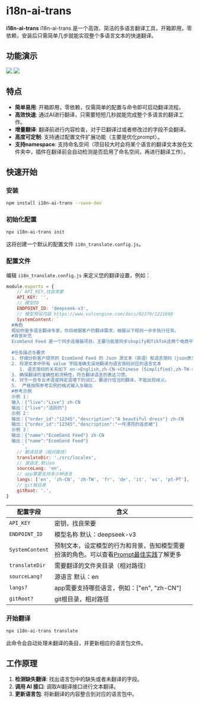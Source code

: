 # i18n-ai-trans

**i18n-ai-trans** i18n-ai-trans 是一个高效、简洁的多语言翻译工具，开箱即用，零依赖，安装后只需简单几步就能实现整个多语言文本的快速翻译。

## 功能演示
![](https://media.giphy.com/media/7HhZwOLJAZ14kn7wlT/giphy.gif)
![](https://media.giphy.com/media/nYUvsRocA0INuxyblZ/giphy.gif)

## 特点

- **简单易用**: 开箱即用，零依赖，仅需简单的配置与命令即可启动翻译流程。
- **高效快速**: 通过AI进行翻译，只需要短短几秒就能完成整个多语言的翻译工作。
- **增量翻译**: 翻译前进行内容检查，对于已翻译过或者修改过的字段不会翻译。
- **高度可定制**: 支持通过配置文件扩展功能（主要是优化prompt）。
- **支持namespace**: 支持命名空间（项目较大时会将某个语言的翻译文本放在文件夹中，插件在翻译前会自动检测是否启用了命名空间，再进行翻译工作）。



## 快速开始

### 安装

```sh
npm install i18n-ai-trans --save-dev
```

### 初始化配置

```sh
npx i18n-ai-trans init
```

这将创建一个默认的配置文件 `i18n_translate.config.js`。


### 配置文件

编辑 `i18n_translate.config.js` 来定义您的翻译设置，例如：

```javascript
module.exports = {
    // API_KEY,找良荣要
    API_KEY: '',
    // 模型ID
    ENDPOINT_ID: 'deepseek-v3',
    // 模型预设内容 https://www.volcengine.com/docs/82379/1221660
    SystemContent: `
  #角色
  假如你是多语言翻译专家，你将根据客户的翻译需求，根据以下规则一步步执行任务。    
  #背景补充    
  EcomSend Feed 是一个同步连接器项目。主要功能是同步shopify和TikTok这两个电商平台的产品和订单。
  
  #任务描述与要求    
  1. 仔细分析客户提供的 EcomSend Feed 的 Json 源文本（英语）和语言简码（json原文本和语言简码用空格隔开）。   
  2. 将源文本中所有 value 字段准确无误地翻译为语言简码对应的语言文本
     1. 语言简码的关系如下 en->English,zh-CN->Chinese (Simplified),zh-TW->Chinese (Traditional),fr->French,de->German,it->Italian,es->Spanish,pt-PT->Portuguese (Portugal)
  3. 确保翻译的准确性和流畅性，符合翻译语言的表达习惯。    
  4. 对于一些专业术语或特定语境下的词汇，要进行恰当的翻译，不能出现歧义。   
  5.  严格按照参考实例的格式输入与输出
  #参考示例    
  示例 1：    
  输入：{"live":"Live"} zh-CN
  输出：{"live":"活跃的"}    
  示例 2：    
  输出：{"order_id":"12345","description":"A beautiful dress"} zh-CN
  输出：{"order_id":"12345","description":"一件漂亮的连衣裙"}
  示例 3：    
  输出：{"name":"EcomSend Feed"} zh-CN
  输出：{"name":"EcomSend Feed"}
      `,
    // 翻译目录（相对路径）
    translateDir: './src/locales',
    // 源语言,默认en
    sourceLang: 'en',
    // app需要支持多少种语言
    langs: ['en', 'zh-CN', 'zh-TW', 'fr', 'de', 'it', 'es', 'pt-PT'],
    // git根目录
    gitRoot: '.',
}
```
| 配置字段        | 含义                                                                                                                                    |
| --------------- | --------------------------------------------------------------------------------------------------------------------------------------- |
| `API_KEY`       | 密钥，找良荣要                                                                                                                          |
| `ENDPOINT_ID`   | 模型名称 默认：deepseek-v3                                                                                                              |
| `SystemContent` | 预制文本，设定模型的行为和背景，告知模型需要扮演的角色。可以查看[Prompt最佳实践](https://www.volcengine.com/docs/82379/1221660)了解更多 |
| `translateDir`  | 需要翻译的文件夹目录（相对路径）                                                                                                        |
| `sourceLang?`   | 源语言 默认：en                                                                                                                         |
| `langs?`        | app需要支持哪些语言，例如：["en", "zh-CN"]                                                                                              |
| `gitRoot?`        | git根目录，相对路径                                                                                 |


### 开始翻译

```sh
npx i18n-ai-trans translate
```

此命令会自动处理未翻译的条目，并更新相应的语言包文件。

## 工作原理

1. **检测缺失翻译**: 找出语言包中的缺失或者未翻译的字段。
2. **调用 AI 接口**: 调取AI翻译接口进行文本翻译。
3. **更新语言包**: 将新翻译的内容整合到对应的语言包中。



